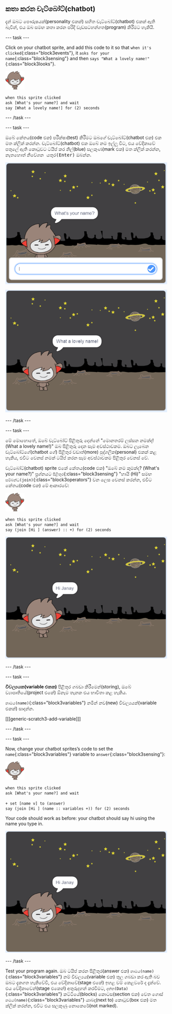 ## කතා කරන චැට්බෝට්(chatbot)

දැන් ඔබට පෞරුෂයක්(personality එකක්) සහිත චැට්බෝට්(chatbot) එකක් ඇති බැවින්, එය ඔබ සමඟ කතා කරන පරිදි වැඩසටහන්ගත(program) කිරීමට හැකියි.

\--- task \---

Click on your chatbot sprite, and add this code to it so that `when it's clicked`{:class="block3events"}, it `asks for your name`{:class="block3sensing"} and then `says "What a lovely name!"`{:class="block3looks"}.

![නැනෝ sprite](images/nano-sprite.png)

```blocks3
when this sprite clicked
ask [What's your name?] and wait
say [What a lovely name!] for (2) seconds
```

\--- /task \---

\--- task \---

ඔබේ කේතය(code එක) පරීක්ෂා(test) කිරීමට ඔබගේ චැට්බෝට්(chatbot එක) එක මත ක්ලික් කරන්න. චැට්බෝට්(chatbot) එක ඔබේ නම ඉල්ලූ විට, එය වේදිකාවේ පතුලේ ඇති කොටුවට ටයිප් කර නිල්(blue) සලකුණ(mark එක) මත ක්ලික් කරන්න, නැතහොත් <kbd>නිවේශන යතුර(Enter)</kbd> ඔබන්න.

![චැට්බෝට්(chatbot ගේ) ප්‍රතිචාරයක් පරීක්ෂා(test) කිරීම](images/chatbot-ask-test1.png)

![චැට්බෝට්(chatbot ගේ) ප්‍රතිචාරයක් පරීක්ෂා(test) කිරීම](images/chatbot-ask-test2.png)

\--- /task \---

\--- task \---

මේ මොහොතේ, ඔබේ චැට්බෝට් පිළිතුරු දෙන්නේ "මොනතරම් ලස්සන නමක්ද! (What a lovely name!)" ඔබ පිළිතුරු දෙන සෑම අවස්ථාවකම. ඔබට ලැබෙන චැට්බෝට්ගේ(chatbot ගේ) පිළිතුර වඩාත්(more) පුද්ගලික(personal) එකක් කළ හැකිය, එවිට වෙනස් නමක් ටයිප් කරන සෑම අවස්ථාවකම පිළිතුර වෙනස් වේ.

චැට්බෝට්(chatbot) sprite එකේ කේතය(code එක) "ඔබේ නම කුමක්ද? (What's your name?)" ප්‍රශ්නයට `පිළිතුර`{:class="block3sensing"} "හායි (Hi)" සමඟ `සම්බන්ධ(join)`{:class="block3operators"} වන ලෙස වෙනස් කරන්න, එවිට කේතය(code එක) මේ ආකාරවේ:

![නැනෝ sprite](images/nano-sprite.png)

```blocks3
when this sprite clicked
ask [What's your name?] and wait
say (join [Hi ] (answer) :: +) for (2) seconds
```

![පුද්ගලීකරණය(personalised) කළ පිළිතුරක්(reply) පරීක්ෂා කිරීම](images/chatbot-answer-test.png)

\--- /task \---

\--- task \---

**විචල්‍යයක(variable එකක)** පිළිතුර ගබඩා කිරීමෙන්(storing), ඔබේ ව්‍යාපෘතියේ(project එකේ) ඕනෑම තැනක එය භාවිතා කළ හැකිය.

`නාමය(name)`{:class="block3variables"} නමින් නව(new) විචල්‍යයක්(variable එකක්) සාදන්න.

[[[generic-scratch3-add-variable]]]

\--- /task \---

\--- task \---

Now, change your chatbot sprites’s code to set the `name`{:class="block3variables"} variable to `answer`{:class="block3sensing"}:

![නැනෝ sprite](images/nano-sprite.png)

```blocks3
when this sprite clicked
ask [What's your name?] and wait

+ set [name v] to (answer)
say (join [Hi ] (name :: variables +)) for (2) seconds
```

Your code should work as before: your chatbot should say hi using the name you type in.

![පුද්ගලීකරණය(personalised) කළ පිළිතුරක්(reply) පරීක්ෂා(test) කිරීම](images/chatbot-answer-test.png)

\--- /task \---

Test your program again. ඔබ ටයිප් කරන පිළිතුර(answer එක) `නාමය(name)`{:class="block3variables"} නම් විචල්‍යය(variable එක) තුල ගබඩා කර ඇති බව ඔබට දැකගත හැකිවේවි, එය වේදිකාවේ(stage එකේ) ඉහළ වම් කෙළවරේ ද දැක්වේ. එය වේදිකාවෙන්(stage එකෙන්) අතුරුදහන් කරවීමට, `දත්ත(Data)`{:class="block3variables"} කට්ටියේ(blocks) කොටස(section එක) වෙත ගොස් `නමය(name)`{:class="block3variables"} යාබද(next to) කොටුව(box එක) මත ක්ලික් කරන්න, එවිට එය සලකුණු නොකෙරේ(not marked).